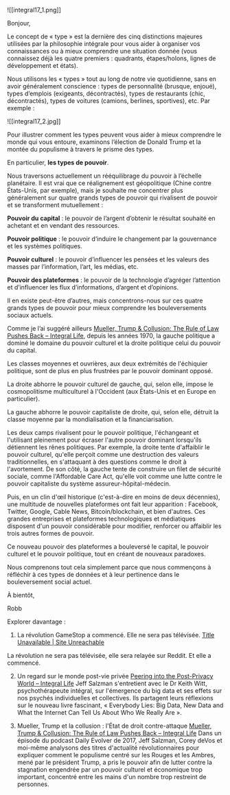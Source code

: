 ![[integral17_1.png]]

Bonjour,

Le concept de « type » est la dernière des cinq distinctions majeures utilisées par la philosophie intégrale pour vous aider à organiser vos connaissances ou à mieux comprendre une situation donnée (vous connaissez déjà les quatre premiers : quadrants, étapes/holons, lignes de développement et états).

Nous utilisons les « types » tout au long de notre vie quotidienne, sans en avoir généralement conscience : types de personnalité (brusque, enjoué), types d’emplois (exigeants, décontractés), types de restaurants (chic, décontractés), types de voitures (camions, berlines, sportives), etc. Par exemple :

![[integral17_2.jpg]]

Pour illustrer comment les types peuvent vous aider à mieux comprendre le monde qui vous entoure, examinons l’élection de Donald Trump et la montée du populisme à travers le prisme des types.

En particulier, **les types de pouvoir**.

Nous traversons actuellement un rééquilibrage du pouvoir à l’échelle planétaire. Il est vrai que ce réalignement est géopolitique (Chine contre États-Unis, par exemple), mais je souhaite me concentrer plus généralement sur quatre grands types de pouvoir qui rivalisent de pouvoir et se transforment mutuellement :

**Pouvoir du capital** : le pouvoir de l’argent d’obtenir le résultat souhaité en achetant et en vendant des ressources.

**Pouvoir politique** : le pouvoir d’induire le changement par la gouvernance et les systèmes politiques.

**Pouvoir culturel** : le pouvoir d’influencer les pensées et les valeurs des masses par l’information, l’art, les médias, etc.

**Pouvoir des plateformes** : le pouvoir de la technologie d’agréger l’attention et d’influencer les flux d’informations, d’argent et d’opinions.

Il en existe peut-être d’autres, mais concentrons-nous sur ces quatre grands types de pouvoir pour mieux comprendre les bouleversements sociaux actuels.

Comme je l’ai suggéré ailleurs [Mueller, Trump & Collusion: The Rule of Law Pushes Back – Integral Life](https://integrallife.us14.list-manage.com/track/click?u=a5c598fc4dd1ba5f76945fdc6&id=6a906238a7&e=260ca26db4), depuis les années 1970, la gauche politique a dominé le domaine du pouvoir culturel et la droite politique celui du pouvoir du capital.

Les classes moyennes et ouvrières, aux deux extrémités de l'échiquier politique, sont de plus en plus frustrées par le pouvoir dominant opposé.

La droite abhorre le pouvoir culturel de gauche, qui, selon elle, impose le cosmopolitisme multiculturel à l'Occident (aux États-Unis et en Europe en particulier).

La gauche abhorre le pouvoir capitaliste de droite, qui, selon elle, détruit la classe moyenne par la mondialisation et la financiarisation.

Les deux camps rivalisent pour le pouvoir politique, l'échangeant et l'utilisant pleinement pour écraser l'autre pouvoir dominant lorsqu'ils détiennent les rênes politiques. Par exemple, la droite tente d'affaiblir le pouvoir culturel, qu'elle perçoit comme une destruction des valeurs traditionnelles, en s'attaquant à des questions comme le droit à l'avortement. De son côté, la gauche tente de construire un filet de sécurité sociale, comme l'Affordable Care Act, qu'elle voit comme une lutte contre le pouvoir capitaliste du système assureur-hôpital-médecin.

Puis, en un clin d'œil historique (c'est-à-dire en moins de deux décennies), une multitude de nouvelles plateformes ont fait leur apparition : Facebook, Twitter, Google, Cable News, Bitcoin/blockchain, et bien d'autres. Ces grandes entreprises et plateformes technologiques et médiatiques disposent d'un pouvoir considérable pour modifier, renforcer ou affaiblir les trois autres formes de pouvoir.

Ce nouveau pouvoir des plateformes a bouleversé le capital, le pouvoir culturel et le pouvoir politique, tout en créant de nouveaux paradoxes.

Nous comprenons tout cela simplement parce que nous commençons à réfléchir à ces types de données et à leur pertinence dans le bouleversement social actuel.

À bientôt,

Robb

Explorer davantage :

1. La révolution GameStop a commencé. Elle ne sera pas télévisée. [Title Unavailable \| Site Unreachable](https://integrallife.us14.list-manage.com/track/click?u=a5c598fc4dd1ba5f76945fdc6&id=c6d0cd26f6&e=260ca26db4)

La révolution ne sera pas télévisée, elle sera relayée sur Reddit. Et elle a commencé. 

2. Un regard sur le monde post-vie privée [Peering into the Post-Privacy World – Integral Life](https://integrallife.us14.list-manage.com/track/click?u=a5c598fc4dd1ba5f76945fdc6&id=012709ac52&e=260ca26db4)
Jeff Salzman s'entretient avec le Dr Keith Witt, psychothérapeute intégral, sur l'émergence du big data et ses effets sur nos psychés individuelles et collectives. Ils partagent leurs réflexions sur le nouveau livre fascinant, « Everybody Lies: Big Data, New Data and What the Internet Can Tell Us About Who We Really Are ».

3. Mueller, Trump et la collusion : l'État de droit contre-attaque [Mueller, Trump & Collusion: The Rule of Law Pushes Back – Integral Life](https://integrallife.us14.list-manage.com/track/click?u=a5c598fc4dd1ba5f76945fdc6&id=46d84a0b57&e=260ca26db4)
Dans un épisode du podcast Daily Evolver de 2017, Jeff Salzman, Corey deVos et moi-même analysons des titres d'actualité révolutionnaires pour expliquer comment le populisme centré sur les Rouges et les Ambres, mené par le président Trump, a pris le pouvoir afin de lutter contre la stagnation engendrée par un pouvoir culturel et économique trop important, concentré entre les mains d'un nombre trop restreint de personnes.